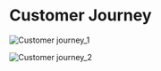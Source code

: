 # Customer Journey

![Customer journey_1](https://user-images.githubusercontent.com/70945564/110354275-920ac480-806a-11eb-8343-8a4c27ba4877.PNG)

![Customer journey_2](https://user-images.githubusercontent.com/70945564/110354716-0cd3df80-806b-11eb-8e5c-b75bc0023848.PNG)
